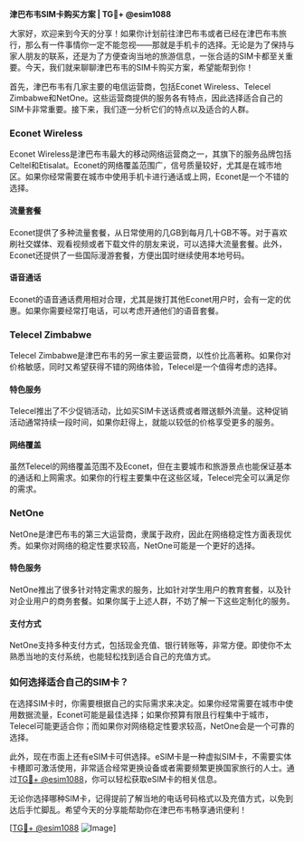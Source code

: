 **津巴布韦SIM卡购买方案 | TG💪+ @esim1088**

大家好，欢迎来到今天的分享！如果你计划前往津巴布韦或者已经在津巴布韦旅行，那么有一件事情你一定不能忽视——那就是手机卡的选择。无论是为了保持与家人朋友的联系，还是为了方便查询当地的旅游信息，一张合适的SIM卡都至关重要。今天，我们就来聊聊津巴布韦的SIM卡购买方案，希望能帮到你！

首先，津巴布韦有几家主要的电信运营商，包括Econet Wireless、Telecel Zimbabwe和NetOne。这些运营商提供的服务各有特点，因此选择适合自己的SIM卡非常重要。接下来，我们逐一分析它们的特点以及适合的人群。

### Econet Wireless

Econet Wireless是津巴布韦最大的移动网络运营商之一，其旗下的服务品牌包括Celtel和Etisalat。Econet的网络覆盖范围广，信号质量较好，尤其是在城市地区。如果你经常需要在城市中使用手机卡进行通话或上网，Econet是一个不错的选择。

#### 流量套餐
Econet提供了多种流量套餐，从日常使用的几GB到每月几十GB不等。对于喜欢刷社交媒体、观看视频或者下载文件的朋友来说，可以选择大流量套餐。此外，Econet还提供了一些国际漫游套餐，方便出国时继续使用本地号码。

#### 语音通话
Econet的语音通话费用相对合理，尤其是拨打其他Econet用户时，会有一定的优惠。如果你需要经常打电话，可以考虑开通他们的语音套餐。

### Telecel Zimbabwe

Telecel Zimbabwe是津巴布韦的另一家主要运营商，以性价比高著称。如果你对价格敏感，同时又希望获得不错的网络体验，Telecel是一个值得考虑的选择。

#### 特色服务
Telecel推出了不少促销活动，比如买SIM卡送话费或者赠送额外流量。这种促销活动通常持续一段时间，如果你赶得上，就能以较低的价格享受更多的服务。

#### 网络覆盖
虽然Telecel的网络覆盖范围不及Econet，但在主要城市和旅游景点也能保证基本的通话和上网需求。如果你的行程主要集中在这些区域，Telecel完全可以满足你的需求。

### NetOne

NetOne是津巴布韦的第三大运营商，隶属于政府，因此在网络稳定性方面表现优秀。如果你对网络的稳定性要求较高，NetOne可能是一个更好的选择。

#### 特色服务
NetOne推出了很多针对特定需求的服务，比如针对学生用户的教育套餐，以及针对企业用户的商务套餐。如果你属于上述人群，不妨了解一下这些定制化的服务。

#### 支付方式
NetOne支持多种支付方式，包括现金充值、银行转账等，非常方便。即使你不太熟悉当地的支付系统，也能轻松找到适合自己的充值方式。

### 如何选择适合自己的SIM卡？

在选择SIM卡时，你需要根据自己的实际需求来决定。如果你经常需要在城市中使用数据流量，Econet可能是最佳选择；如果你预算有限且行程集中于城市，Telecel可能更适合你；而如果你对网络稳定性要求较高，NetOne会是一个可靠的选择。

此外，现在市面上还有eSIM卡可供选择。eSIM卡是一种虚拟SIM卡，不需要实体卡槽即可激活使用，非常适合经常更换设备或者需要频繁更换国家旅行的人士。通过[TG💪+ @esim1088](https://t.me/s/esim1088)，你可以轻松获取eSIM卡的相关信息。

无论你选择哪种SIM卡，记得提前了解当地的电话号码格式以及充值方式，以免到达后手忙脚乱。希望今天的分享能帮助你在津巴布韦畅享通讯便利！

[[TG💪+ @esim1088](https://t.me/s/esim1088) ![Image](https://i.postimg.cc/4NQfJmqS/Snipaste-2025-05-13-00-14-12.png)]